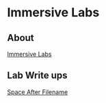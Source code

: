 # Immersive Labs

## About

[Immersive Labs](https://www.immersivelabs.com/)

## Lab Write ups 

[Space After Filename](./SpaceAfterFilename.txt)

